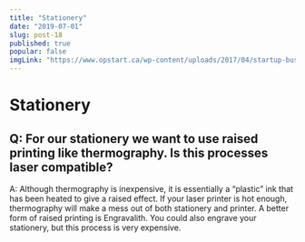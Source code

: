 ```yaml
---
title: "Stationery"
date: "2019-07-01"
slug: post-18
published: true
popular: false
imgLink: "https://www.opstart.ca/wp-content/uploads/2017/04/startup-business-model-1024x576.jpg"
---
```

<!-- markdownlint-disable MD033 -->

# Stationery
## Q: For our stationery we want to use raised printing like thermography. Is this processes laser compatible?
A: Although thermography is inexpensive, it is essentially a “plastic” ink that has been heated to give a raised effect. If your laser printer is hot enough, thermography will make a mess out of both stationery and printer. A better form of raised printing is Engravalith. You could also engrave your stationery, but this process is very expensive.
